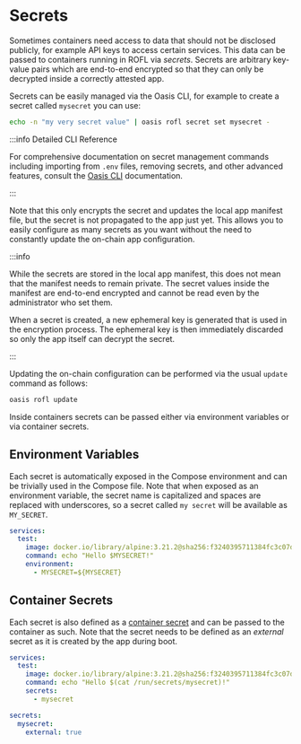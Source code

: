 # Secrets

Sometimes containers need access to data that should not be disclosed publicly,
for example API keys to access certain services. This data can be passed to
containers running in ROFL via _secrets_. Secrets are arbitrary key-value pairs
which are end-to-end encrypted so that they can only be decrypted inside a
correctly attested app.

Secrets can be easily managed via the Oasis CLI, for example to create a secret
called `mysecret` you can use:

```sh
echo -n "my very secret value" | oasis rofl secret set mysecret -
```

:::info Detailed CLI Reference

For comprehensive documentation on secret management commands including
importing from `.env` files, removing secrets, and other advanced features,
consult the [Oasis CLI] documentation.

:::

Note that this only encrypts the secret and updates the local app manifest file,
but the secret is not propagated to the app just yet. This allows you to easily
configure as many secrets as you want without the need to constantly update the
on-chain app configuration.

:::info

While the secrets are stored in the local app manifest, this does not mean that
the manifest needs to remain private. The secret values inside the manifest are
end-to-end encrypted and cannot be read even by the administrator who set them.

When a secret is created, a new ephemeral key is generated that is used in the
encryption process. The ephemeral key is then immediately discarded so only the
app itself can decrypt the secret.

:::

Updating the on-chain configuration can be performed via the usual `update`
command as follows:

```sh
oasis rofl update
```

Inside containers secrets can be passed either via environment variables or via
container secrets.

## Environment Variables

Each secret is automatically exposed in the Compose environment and can be
trivially used in the Compose file. Note that when exposed as an environment
variable, the secret name is capitalized and spaces are replaced with
underscores, so a secret called `my secret` will be available as `MY_SECRET`.

```yaml
services:
  test:
    image: docker.io/library/alpine:3.21.2@sha256:f3240395711384fc3c07daa46cbc8d73aa5ba25ad1deb97424992760f8cb2b94
    command: echo "Hello $MYSECRET!"
    environment:
      - MYSECRET=${MYSECRET}
```

## Container Secrets

Each secret is also defined as a [container secret] and can be passed to the
container as such. Note that the secret needs to be defined as an _external_
secret as it is created by the app during boot.

```yaml
services:
  test:
    image: docker.io/library/alpine:3.21.2@sha256:f3240395711384fc3c07daa46cbc8d73aa5ba25ad1deb97424992760f8cb2b94
    command: echo "Hello $(cat /run/secrets/mysecret)!"
    secrets:
      - mysecret

secrets:
  mysecret:
    external: true
```

[container secret]: https://docs.docker.com/compose/how-tos/use-secrets/
[Oasis CLI]: https://github.com/oasisprotocol/cli/blob/master/docs/rofl.md#secret
